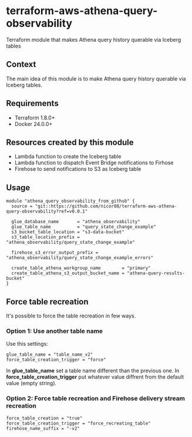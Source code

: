 # terraform-aws-athena-query-observability
Terraform module that makes Athena query history querable via Iceberg tables


## Context
The main idea of this module is to make Athena query history querable via Iceberg tables.

## Requirements

- Terraform 1.8.0+
- Docker 24.0.0+

## Resources created by this module
- Lambda function to create the Iceberg table
- Lambda function to dispatch Event Bridge notifications to Firhose
- Firehose to send notifications to S3 as Iceberg table

## Usage

```hcl
module "athena_query_observability_from_github" {
  source = "git::https://github.com/nicor88/terraform-aws-athena-query-observability?ref=v0.0.1"

  glue_database_name       = "athena_observability"
  glue_table_name          = "query_state_change_example"
  s3_bucket_table_location = "s3-data-bucket"
  s3_table_location_prefix = "athena_observability/query_state_change_example"

  firehose_s3_error_output_prefix = "athena_observability/query_state_change_example_errors"

  create_table_athena_workgroup_name        = "primary"
  create_table_athena_s3_output_bucket_name = "athena-query-results-bucket"
}
```

## Force table recreation

It's possible to force the table recreation in few ways.

### Option 1: Use another table name
Use this settings:

```hcl
glue_table_name = "table_name_v2"
force_table_creation_trigger = "force"
```
In **glue_table_name** set a table name different than the previous one. In **force_table_creation_trigger** 
put whatever value diffrent from the default value (empty string).

### Option 2: Force table recreation and Firehose delivery stream recreation
```hcl
force_table_creation = "true"
force_table_creation_trigger = "force_recreating_table"
firehose_name_suffix = "-v2"
```
